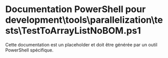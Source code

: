 # Documentation PowerShell pour development\tools\parallelization\tests\TestToArrayListNoBOM.ps1

Cette documentation est un placeholder et doit être générée par un outil PowerShell spécifique.
